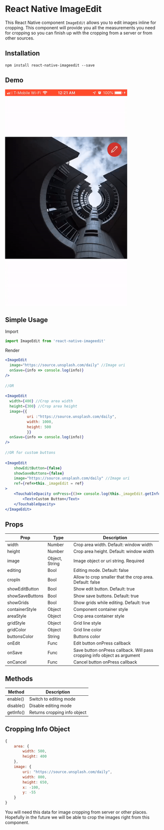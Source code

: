 # React Native ImageEdit

This React Native component `ImageEdit` allows you to edit images inline for cropping. This component will provide you all the measurements you need for cropping so you can finish up with the cropping from a server or from other sources.

## Installation

```
npm install react-native-imageedit --save
```

## Demo
![Demo Animation](docs/animation.gif)
## Simple Usage

Import
```jsx
import ImageEdit from 'react-native-imageedit'
```
Render
```jsx
<ImageEdit
  image="https://source.unsplash.com/daily" //Image uri
  onSave={info => console.log(info)}
/>

//OR

<ImageEdit
  width={400} //Crop area width
  height={300} //Crop area height
  image={{
          uri :"https://source.unsplash.com/daily", 
          width: 1000, 
          height: 500
          }}
  onSave={info => console.log(info)}
/>

//OR for custom buttons

<ImageEdit
    showEditButton={false}
    showSaveButtons={false}
    image="https://source.unsplash.com/daily" //Image uri
    ref={ref=>this._imageEdit = ref}
>
    <TouchableOpacity onPress={()=> console.log(this._imageEdit.getInfo())}>
        <Text>Custom Button</Text>
    </TouchableOpacity>
</ImageEdit>

```

## Props

|Prop|Type|Description|
|----|----|-----------|
|width|Number|Crop area width. Default: window width|
|height|Number|Crop area height. Default: window width|
|image|Object, String|Image object or uri string. Required|
|editing|Bool|Editing mode. Default: false|
|cropIn|Bool|Allow to crop smaller that the crop area. Default: false|
|showEditButton|Bool|Show edit button. Default: true|
|showSaveButtons|Bool|Show save buttons. Default: true|
|showGrids|Bool|Show grids while editing. Default: true|
|containerStyle|Object|Component container style|
|areaStyle|Object|Crop area container style|
|gridStyle|Object|Grid line style|
|gridColor|Object|Grid line color|
|buttonsColor|String|Buttons color|
|onEdit|Func|Edit button onPress callback|
|onSave|Func|Save button onPress callback. Will pass cropping info object as argument|
|onCancel|Func|Cancel button onPress callback|

## Methods

|Method|Description|
|------|-----------|
|enable()|Switch to editing mode|
|disable()|Disable editing mode|
|getInfo()|Returns cropping info object|

## Cropping Info Object

```jsx
{
    area: {
        width: 500,
        height: 400
    },
    image: {
        uri: "https://source.unsplash.com/daily",
        width: 800,
        height: 650,
        x: -100,
        y: -55
    }
}

```
You will need this data for image cropping from server or other places. Hopefully in the future we will be able to crop the images right from this component.
